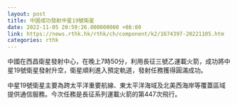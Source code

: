 ```yaml
---
layout: post
title: 中國成功發射中星19號衛星
date: 2022-11-05 20:59:26.000000000 +08:00
link: https://news.rthk.hk/rthk/ch/component/k2/1674397-20221105.htm
categories: rthk
---
```


中國在西昌衛星發射中心，在晚上7時50分，利用長征三號乙運載火箭，成功將中星19號衛星發射升空，衛星順利進入預定軌道，發射任務獲得圓滿成功。

中星19號衛星主要為跨太平洋重要航線、東太平洋海域及北美西海岸等覆蓋區域提供通信服務。今次任務是長征系列運載火箭的第447次飛行。
